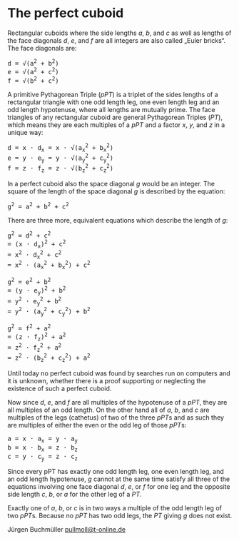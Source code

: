 # The perfect cuboid

Rectangular cuboids where the side lengths *a*, *b*, and *c* as well as lengths of the face
diagonals *d*, *e*, and *f* are all integers are also called „Euler bricks“.
The face diagonals are:

 <tt>d	= √(a<sup>2</sup> + b<sup>2</sup>)</tt><br/>
 <tt>e	= √(a<sup>2</sup> + c<sup>2</sup>)</tt><br/>
 <tt>f	= √(b<sup>2</sup> + c<sup>2</sup>)</tt><br/>

A primitive Pythagorean Triple (*pPT*) is a triplet of the sides lengths of a
rectangular triangle with one odd length leg, one even length leg and an odd
length hypotenuse, where all lengths are mutually prime.
The face triangles of any rectangular cuboid are general Pythagorean Triples (*PT*),
which means they are each multiples of a *pPT* and a factor *x*, *y*, and *z* in a unique way:

 <tt>d = x · d<sub>x</sub> = x · √(a<sub>x</sub><sup>2</sup> + b<sub>x</sub><sup>2</sup>)</tt><br/>
 <tt>e = y · e<sub>y</sub> = y · √(a<sub>y</sub><sup>2</sup> + c<sub>y</sub><sup>2</sup>)</tt><br/>
 <tt>f = z · f<sub>z</sub> = z · √(b<sub>z</sub><sup>2</sup> + c<sub>z</sub><sup>2</sup>)</tt><br/>

In a perfect cuboid also the space diagonal *g* would be an integer.
The square of the length of the space diagonal *g* is described by the equation:

 <tt>g<sup>2</sup> = a<sup>2</sup> + b<sup>2</sup> + c<sup>2</sup></tt>

There are three more, equivalent equations which describe the length of *g*:

 <tt>g<sup>2</sup> = d<sup>2</sup> + c<sup>2</sup></tt></br>
  <tt>	= (x · d<sub>x</sub>)<sup>2</sup> + c<sup>2</sup></tt></br>
  <tt>	= x<sup>2</sup> · d<sub>x</sub><sup>2</sup> + c<sup>2</sup></tt></br>
  <tt>	= x<sup>2</sup> · (a<sub>x</sub><sup>2</sup> + b<sub>x</sub><sup>2</sup>) + c<sup>2</sup></tt>

 <tt>g<sup>2</sup> = e<sup>2</sup> + b<sup>2</sup></tt></br>
  <tt>	= (y · e<sub>y</sub>)<sup>2</sup> + b<sup>2</sup></tt></br>
  <tt>	= y<sup>2</sup> · e<sub>y</sub><sup>2</sup> + b<sup>2</sup></tt></br>
  <tt>	= y<sup>2</sup> · (a<sub>y</sub><sup>2</sup> + c<sub>y</sub><sup>2</sup>) + b<sup>2</sup></tt>

 <tt>g<sup>2</sup> = f<sup>2</sup> + a<sup>2</sup></tt></br>
  <tt>  = (z · f<sub>z</sub>)<sup>2</sup> + a<sup>2</sup></tt></br>
  <tt>  = z<sup>2</sup> · f<sub>z</sub><sup>2</sup> + a<sup>2</sup></tt></br>
  <tt>  = z<sup>2</sup> · (b<sub>z</sub><sup>2</sup> + c<sub>z</sub><sup>2</sup>) + a<sup>2</sup></tt>

Until today no perfect cuboid was found by searches run on computers and it is unknown,
whether there is a proof supporting or neglecting the existence of such a perfect cuboid.

Now since *d*, *e*, and *f* are all multiples of the hypotenuse of a *pPT*,
they are all multiples of an odd length. On the other hand all of *a*, *b*, and *c* are
multiples of the legs (cathetus) of two of the three *pPT*s and as such they are multiples
of either the even or the odd leg of those *pPT*s:

 <tt>a = x · a<sub>x</sub> = y · a<sub>y</sub></tt><br/>
 <tt>b = x · b<sub>x</sub> = z · b<sub>z</sub></tt><br/>
 <tt>c = y · c<sub>y</sub> = z · c<sub>z</sub></tt><br/>

Since every pPT has exactly one odd length leg, one even length leg, and an odd length hypotenuse,
*g* cannot at the same time satisfy all three of the equations involving one face diagonal
*d*, *e*, or *f* for one leg and the opposite side length *c*, *b*, or *a* for the other leg of a *PT*.

Exactly one of *a*, *b*, or *c* is in two ways a multiple of the odd length leg of two *pPT*s.
Because no *pPT* has two odd legs, the *PT* giving *g* does not exist.

Jürgen Buchmüller <pullmoll@t-online.de>
